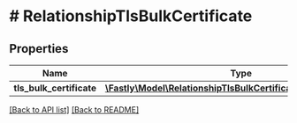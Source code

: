 # # RelationshipTlsBulkCertificate

## Properties

Name | Type | Description | Notes
------------ | ------------- | ------------- | -------------
**tls_bulk_certificate** | [**\Fastly\Model\RelationshipTlsBulkCertificateTlsBulkCertificate**](RelationshipTlsBulkCertificateTlsBulkCertificate.md) |  | [optional] 


[[Back to API list]](../../README.md#endpoints) [[Back to README]](../../README.md)
